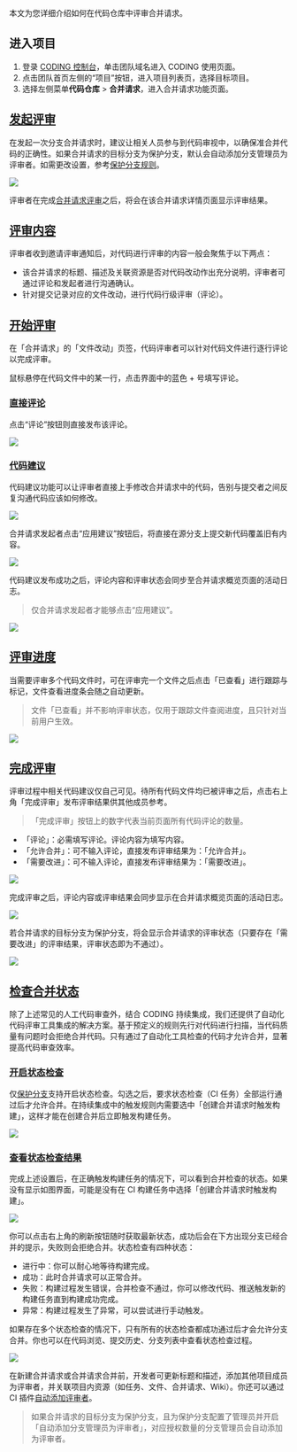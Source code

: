 本文为您详细介绍如何在代码仓库中评审合并请求。

## 进入项目

1. 登录 [CODING 控制台](https://console.cloud.tencent.com/coding)，单击团队域名进入 CODING 使用页面。
2. 点击团队首页左侧的“项目”按钮，进入项目列表页，选择目标项目。
3. 选择左侧菜单**代码仓库** > **合并请求**，进入合并请求功能页面。

## [发起评审](#code-review)

在发起一次分支合并请求时，建议让相关人员参与到代码审视中，以确保准合并代码的正确性。如果合并请求的目标分支为保护分支，默认会自动添加分支管理员为评审者。如需更改设置，参考[保护分支规则](/docs/repo/branch/protected.html#protected-branch)。

![](https://help-assets.codehub.cn/enterprise/20211105145533.png)


评审者在完成[合并请求评审](/docs/repo/mr-review/review.html)之后，将会在该合并请求详情页面显示评审结果。

## [评审内容](#review-content)

评审者收到邀请评审通知后，对代码进行评审的内容一般会聚焦于以下两点：
	
-   该合并请求的标题、描述及关联资源是否对代码改动作出充分说明，评审者可通过评论和发起者进行沟通确认。
-   针对提交记录对应的文件改动，进行代码行级评审（评论）。

## [开始评审](#start)

在「合并请求」的「文件改动」页签，代码评审者可以针对代码文件进行逐行评论以完成评审。

鼠标悬停在代码文件中的某一行，点击界面中的蓝色 + 号填写评论。

### [直接评论](#directly)

点击“评论”按钮则直接发布该评论。

![](https://help-assets.codehub.cn/enterprise/20220809165706.png)

### [代码建议](#code)

代码建议功能可以让评审者直接上手修改合并请求中的代码，告别与提交者之间反复沟通代码应该如何修改。

![](https://help-assets.codehub.cn/enterprise/20220809163537.png)

合并请求发起者点击“应用建议”按钮后，将直接在源分支上提交新代码覆盖旧有内容。

![](https://help-assets.codehub.cn/enterprise/20220809164301.png)

代码建议发布成功之后，评论内容和评审状态会同步至合并请求概览页面的活动日志。
>仅合并请求发起者才能够点击“应用建议”。

![](https://help-assets.codehub.cn/enterprise/20220809170124.png)

## [评审进度](#file-view)

当需要评审多个代码文件时，可在评审完一个文件之后点击「已查看」进行跟踪与标记，文件查看进度条会随之自动更新。

>文件「已查看」并不影响评审状态，仅用于跟踪文件查阅进度，且只针对当前用户生效。

![](https://help-assets.codehub.cn/enterprise/20210928150814.png)

## [完成评审](#start)

评审过程中相关代码建议仅自己可见。待所有代码文件均已被评审之后，点击右上角「完成评审」发布评审结果供其他成员参考。
>「完成评审」按钮上的数字代表当前页面所有代码评论的数量。

-   「评论」：必需填写评论。评论内容为填写内容。
-   「允许合并」：可不输入评论，直接发布评审结果为：「允许合并」。
-   「需要改进」：可不输入评论，直接发布评审结果为：「需要改进」。

![](https://help-assets.codehub.cn/enterprise/20210928152443.png)

完成评审之后，评论内容或评审结果会同步显示在合并请求概览页面的活动日志。

![](https://help-assets.codehub.cn/enterprise/20210928153058.png)

若合并请求的目标分支为保护分支，将会显示合并请求的评审状态（只要存在「需要改进」的评审结果，评审状态即为不通过）。

![](https://help-assets.codehub.cn/enterprise/20210928155718.png)

## [检查合并状态](#status-check)

除了上述常见的人工代码审查外，结合 CODING 持续集成，我们还提供了自动化代码评审工具集成的解决方案。基于预定义的规则先行对代码进行扫描，当代码质量有问题时会拒绝合并代码。只有通过了自动化工具检查的代码才允许合并，显著提高代码审查效率。

### [开启状态检查](#enable-status-check)

仅[保护分支](/docs/repo/branch/protected.html)支持开启状态检查。勾选之后，要求状态检查（CI 任务）全部运行通过后才允许合并。在持续集成中的触发规则内需要选中「创建合并请求时触发构建」，这样才能在创建合并后立即触发构建任务。

![](https://help-assets.codehub.cn/enterprise/20220914141822.png)

### [查看状态检查结果](#view-status-check-result)

完成上述设置后，在正确触发构建任务的情况下，可以看到合并检查的状态。如果没有显示如图界面，可能是没有在 CI 构建任务中选择「创建合并请求时触发构建」。

![](https://help-assets.codehub.cn/enterprise/20220420120320.png)

你可以点击右上角的刷新按钮随时获取最新状态，成功后会在下方出现分支已经合并的提示，失败则会拒绝合并。状态检查有四种状态：

-   进行中：你可以耐心地等待构建完成。
-   成功：此时合并请求可以正常合并。
-   失败：构建过程发生错误，合并检查不通过，你可以修改代码、推送触发新的构建任务直到构建成功完成。
-   异常：构建过程发生了异常，可以尝试进行手动触发。

如果存在多个状态检查的情况下，只有所有的状态检查都成功通过后才会允许分支合并。你也可以在代码浏览、提交历史、分支列表中查看状态检查过程。

![](https://help-assets.codehub.cn/enterprise/20210528151120.png)

在新建合并请求或合并请求合并前，开发者可更新标题和描述，添加其他项目成员为评审者，并关联项目内资源（如任务、文件、合并请求、Wiki）。你还可以通过 CI 插件[自动添加评审者](/docs/ci/plugins/reviewer.html)。

> 如果合并请求的目标分支为保护分支，且为保护分支配置了管理员并开启「自动添加分支管理员为评审者」，对应授权数量的分支管理员会自动添加为评审者。

